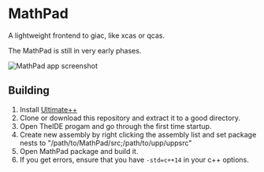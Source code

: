# MathPad

A lightweight frontend to giac, like xcas or qcas.

The MathPad is still in very early phases.

![MathPad app screenshot](https://github.com/sppp/MathPad/raw/master/doc/screenshot.jpg)


## Building
1. Install [Ultimate++](https://www.ultimatepp.org/)
2. Clone or download this repository and extract it to a good directory.
3. Open TheIDE progam and go through the first time startup.
4. Create new assembly by right clicking the assembly list and set package nests to "/path/to/MathPad/src;/path/to/upp/uppsrc"
5. Open MathPad package and build it.
6. If you get errors, ensure that you have ```-std=c++14``` in your c++ options.



